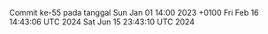 Commit ke-55 pada tanggal Sun Jan 01 14:00 2023 +0100
Fri Feb 16 14:43:06 UTC 2024
Sat Jun 15 23:43:10 UTC 2024
